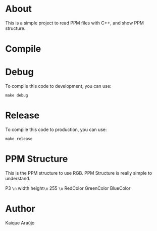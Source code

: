 # About

This is a simple project to read PPM files with C++, and show PPM structure.

# Compile 

# Debug 

To compile this code to development, you can use:

`make debug`

# Release

To compile this code to production, you can use:

`make release`

# PPM Structure

This is the PPM structure to use RGB. 
PPM Structure is really simple to understand.

P3 `\n`
width height`\n`
255 `\n`
RedColor GreenColor BlueColor

# Author

Kaique Araújo
